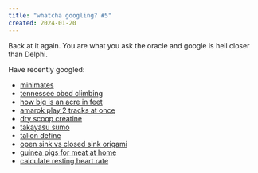 ```yaml
---
title: "whatcha googling? #5"
created: 2024-01-20
---
```

Back at it again. You are what you ask the oracle and google is hell closer than Delphi. 

Have recently googled:

- [minimates](https://www.google.com/search?q=minimates)
- [tennessee obed climbing](https://www.google.com/search?q=tennessee+obed+climbing)
- [how big is an acre in feet](https://www.google.com/search?q=how+big+is++an+acre+in+feet)
- [amarok play 2 tracks at once](https://www.google.com/search?q=amarok+play+2+tracks+at+once)
- [dry scoop creatine](https://www.google.com/search?q=dry+scoop+creatine)
- [takayasu sumo](https://www.google.com/search?q=takayasu+sumo)
- [talion define](https://www.google.com/search?q=talion+define)
- [open sink vs closed sink origami](https://www.google.com/search?q=open+sink+vs+closed+sink+origami)
- [guinea pigs for meat at home](https://www.google.com/search?q=guinea+pigs+for+meat+at+home)
- [calculate resting heart rate](https://www.google.com/search?q=calculate+resting+heart+rate)